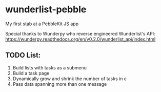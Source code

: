 wunderlist-pebble
=================

My first stab at a PebbleKit JS app

Special thanks to Wunderpy who reverse engineered Wunderlist's API:
https://wunderpy.readthedocs.org/en/v0.2.0/wunderlist_api/index.html

TODO List:
-----------
1. Build lists with tasks as a submenu
2. Build a task page
3. Dynamically grow and shrink the number of tasks in c
4. Pass data spanning more than one message
